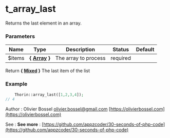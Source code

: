 # t_array_last

Returns the last element in an array.


### Parameters
Name  |  Type  |  Description  |  Status  |  Default
------------  |  ------------  |  ------------  |  ------------  |  ------------
$items  |  **{ [Array](http://php.net/manual/en/language.types.array.php) }**  |  The array to process  |  required  |

Return **{ [Mixed](http://php.net/manual/en/language.pseudo-types.php#language.types.mixed) }** The last item of the list

### Example
```php
	Thorin::array_last([1,2,3,4]);
// 4
```
Author : Olivier Bossel [olivier.bossel@gmail.com](mailto:olivier.bossel@gmail.com) [https://olivierbossel.com](https://olivierbossel.com)

See : **See more** : [https://github.com/appzcoder/30-seconds-of-php-code](https://github.com/appzcoder/30-seconds-of-php-code)